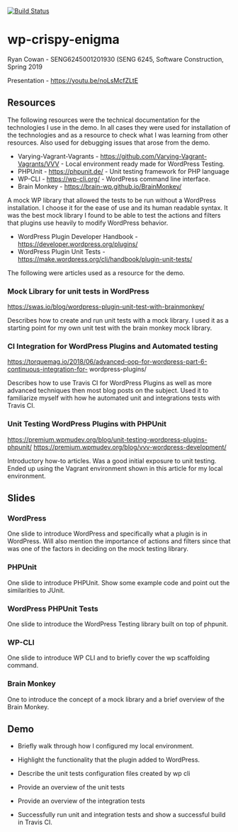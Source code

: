 [![Build Status](https://travis-ci.com/cowanr/wp-crispy-enigma.svg?branch=master)](https://travis-ci.com/cowanr/wp-crispy-enigma)

# wp-crispy-enigma

Ryan Cowan - SENG6245001201930 (SENG 6245, Software Construction, Spring 2019

Presentation - https://youtu.be/noLsMcfZLtE

## Resources

The following resources were the technical documentation for the technologies I use in the demo. In all cases they were used for installation of the technologies and as a resource to check what I was learning from other resources. Also used for debugging issues that arose from the demo.

* Varying-Vagrant-Vagrants - https://github.com/Varying-Vagrant-Vagrants/VVV - Local
environment ready made for WordPress Testing.
* PHPUnit - https://phpunit.de/ - Unit testing framework for PHP language
* WP-CLI - https://wp-cli.org/ - WordPress command line interface.
* Brain Monkey - https://brain-wp.github.io/BrainMonkey/

A mock WP library that allowed the tests to be run without a WordPress installation. I choose it for the ease of use and its human readable syntax. It was the best mock library I found to be able to test the actions and filters that plugins use heavily to modify WordPress behavior.

* WordPress Plugin Developer Handbook - https://developer.wordpress.org/plugins/
* WordPress Plugin Unit Tests - https://make.wordpress.org/cli/handbook/plugin-unit-tests/

The following were articles used as a resource for the demo.

### Mock Library for unit tests in WordPress

https://swas.io/blog/wordpress-plugin-unit-test-with-brainmonkey/

Describes how to create and run unit tests with a mock library. I used it as a starting point for my own unit test with the brain monkey mock library. 

### CI Integration for WordPress Plugins and Automated testing

https://torquemag.io/2018/06/advanced-oop-for-wordpress-part-6-continuous-integration-for-
wordpress-plugins/

Describes how to use Travis CI for WordPress Plugins as well as more advanced techniques then most blog posts on the subject. Used it to familiarize myself with how he automated unit and integrations tests with Travis CI.

### Unit Testing WordPress Plugins with PHPUnit

https://premium.wpmudev.org/blog/unit-testing-wordpress-plugins-phpunit/
https://premium.wpmudev.org/blog/vvv-wordpress-development/

Introductory how-to articles. Was a good initial exposure to unit testing. Ended up using the Vagrant environment shown in this article for my local environment.

## Slides

### WordPress

One slide to introduce WordPress and specifically what a plugin is in WordPress. Will also mention the importance of actions and filters since that was one of the factors in deciding on the mock testing library.

### PHPUnit

One slide to introduce PHPUnit. Show some example code and point out the similarities to JUnit.

### WordPress PHPUnit Tests

One slide to introduce the WordPress Testing library built on top of phpunit.

### WP-CLI

One slide to introduce WP CLI and to briefly cover the wp scaffolding command.

### Brain Monkey

One to introduce the concept of a mock library and a brief overview of the Brain Monkey.

## Demo

* Briefly walk through how I configured my local environment.

* Highlight the functionality that the plugin added to WordPress.

* Describe the unit tests configuration files created by wp cli

* Provide an overview of the unit tests

* Provide an overview of the integration tests

* Successfully run unit and integration tests and show a successful build in Travis CI.


